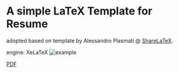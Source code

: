 # A simple LaTeX Template for Resume
adopted based on template by Alessandro Plasmati @ [ShareLaTeX](https://www.sharelatex.com/templates/cv-or-resume/professional-cv).

engine: XeLaTeX
![example]()

[PDF]()
